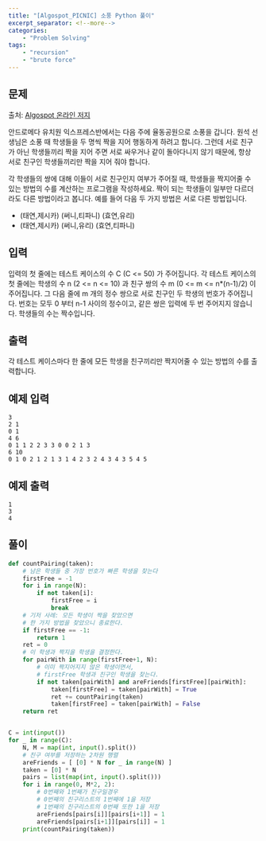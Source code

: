 ```yaml
---
title: "[Algospot_PICNIC] 소풍 Python 풀이"
excerpt_separator: <!--more-->
categories: 
    - "Problem Solving"
tags: 
    - "recursion"
    - "brute force"
---
```


## 문제

출처: [Algospot 온라인 저지](https://algospot.com/judge/problem/read/PICNIC)

안드로메다 유치원 익스프레스반에서는 다음 주에 율동공원으로 소풍을 갑니다. 원석 선생님은 소풍 때 학생들을 두 명씩 짝을 지어 행동하게 하려고 합니다. 그런데 서로 친구가 아닌 학생들끼리 짝을 지어 주면 서로 싸우거나 같이 돌아다니지 않기 때문에, 항상 서로 친구인 학생들끼리만 짝을 지어 줘야 합니다.

각 학생들의 쌍에 대해 이들이 서로 친구인지 여부가 주어질 때, 학생들을 짝지어줄 수 있는 방법의 수를 계산하는 프로그램을 작성하세요. 짝이 되는 학생들이 일부만 다르더라도 다른 방법이라고 봅니다. 예를 들어 다음 두 가지 방법은 서로 다른 방법입니다.

- (태연,제시카) (써니,티파니) (효연,유리)
- (태연,제시카) (써니,유리) (효연,티파니)

## 입력 
입력의 첫 줄에는 테스트 케이스의 수 C (C <= 50) 가 주어집니다. 각 테스트 케이스의 첫 줄에는 학생의 수 n (2 <= n <= 10) 과 친구 쌍의 수 m (0 <= m <= n*(n-1)/2) 이 주어집니다. 그 다음 줄에 m 개의 정수 쌍으로 서로 친구인 두 학생의 번호가 주어집니다. 번호는 모두 0 부터 n-1 사이의 정수이고, 같은 쌍은 입력에 두 번 주어지지 않습니다. 학생들의 수는 짝수입니다.

## 출력  
각 테스트 케이스마다 한 줄에 모든 학생을 친구끼리만 짝지어줄 수 있는 방법의 수를 출력합니다.

## 예제 입력
```
3 
2 1 
0 1 
4 6 
0 1 1 2 2 3 3 0 0 2 1 3 
6 10 
0 1 0 2 1 2 1 3 1 4 2 3 2 4 3 4 3 5 4 5
```

## 예제 출력  
```
1
3
4
```

## 풀이  
```python
def countPairing(taken):
    # 남은 학생들 중 가장 번호가 빠른 학생을 찾는다
    firstFree = -1
    for i in range(N):
        if not taken[i]:
            firstFree = i
            break
    # 기저 사례: 모든 학생이 짝을 찾았으면
    # 한 가지 방법을 찾았으니 종료한다.
    if firstFree == -1:
        return 1
    ret = 0
    # 이 학생과 짝지을 학생을 결정한다.
    for pairWith in range(firstFree+1, N):
        # 이미 짝지어지지 않은 학생이면서, 
        # firstFree 학생과 친구인 학생을 찾는다.
        if not taken[pairWith] and areFriends[firstFree][pairWith]:
            taken[firstFree] = taken[pairWith] = True
            ret += countPairing(taken)
            taken[firstFree] = taken[pairWith] = False
    return ret


C = int(input())
for _ in range(C):
    N, M = map(int, input().split())
    # 친구 여부를 저장하는 2차원 행렬
    areFriends = [ [0] * N for _ in range(N) ]
    taken = [0] * N
    pairs = list(map(int, input().split()))
    for i in range(0, M*2, 2):
        # 0번째와 1번째가 친구일경우 
        # 0번째의 친구리스트의 1번째에 1을 저장
        # 1번째의 친구리스트의 0번째 또한 1을 저장
        areFriends[pairs[i]][pairs[i+1]] = 1
        areFriends[pairs[i+1]][pairs[i]] = 1
    print(countPairing(taken))
```